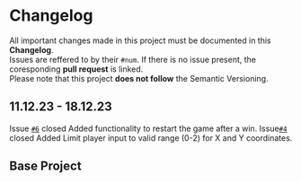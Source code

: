 # Changelog
All important changes made in this project must be documented in this **Changelog**.
</br>Issues are reffered to by their `#num`. If there is no issue present, the coresponding **pull request** is linked.
</br>Please note that this project **does not follow** the Semantic Versioning.

## 11.12.23 - 18.12.23 
Issue [`#6`](https://github.com/Max-Meinel/Tic-Tac-Toe/issues/6) closed Added functionality to restart the game after a win.
Issue[`#4`](https://github.com/Max-Meinel/Tic-Tac-Toe/issues/4) closed Added Limit player input to valid range (0-2) for X and Y coordinates.
## Base Project

